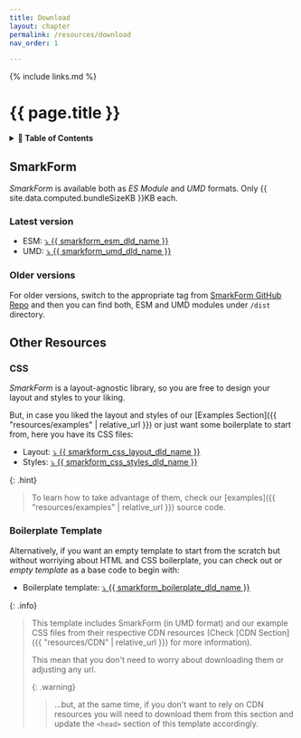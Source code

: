 ```yaml
---
title: Download
layout: chapter
permalink: /resources/download
nav_order: 1

---
```


{% include links.md %}

# {{ page.title }}

<details class="chaptertoc">
<summary>
<strong>📖 Table of Contents</strong>
</summary>

  {{ "
<!-- vim-markdown-toc GitLab -->

* [SmarkForm](#smarkform)
    * [Latest version](#latest-version)
    * [Older versions](#older-versions)
* [Other Resources](#other-resources)
    * [CSS](#css)
    * [Boilerplate Template](#boilerplate-template)

<!-- vim-markdown-toc -->
       " | markdownify }}

</details>

## SmarkForm

*SmarkForm* is available both as *ES Module* and *UMD* formats. Only {{
site.data.computed.bundleSizeKB }}KB each.

### Latest version

  * ESM: <a href="{{ smarkform_esm_dld_link }}" download="{{ smarkform_esm_dld_name }}">⤵️ {{ smarkform_esm_dld_name }}</a>
  * UMD: <a href="{{ smarkform_umd_dld_link }}" download="{{ smarkform_umd_dld_name }}">⤵️ {{ smarkform_umd_dld_name }}</a>

### Older versions

For older versions, switch to the appropriate tag from
[SmarkForm GitHub Repo](https://github.com/bitifet/SmarkForm) and then you can
find both, ESM and UMD modules under `/dist` directory.


## Other Resources

### CSS

*SmarkForm* is a layout-agnostic library, so you are free to design your layout
and styles to your liking.

But, in case you liked the layout and styles of our
[Examples Section]({{ "resources/examples" | relative_url }}) or just want some
boilerplate to start from, here you have its CSS files:

  * Layout: <a href="{{ smarkform_css_layout_dld_link }}" download="{{ smarkform_css_layout_dld_name }}">⤵️ {{ smarkform_css_layout_dld_name }}</a>
  * Styles: <a href="{{ smarkform_css_styles_dld_link }}" download="{{ smarkform_css_styles_dld_name }}">⤵️ {{ smarkform_css_styles_dld_name }}</a>


{: .hint}
> To learn how to take advantage of them, check our
> [examples]({{ "resources/examples" | relative_url }}) source code.


### Boilerplate Template

Alternatively, if you want an empty template to start from the scratch but
without worriying about HTML and CSS boilerplate, you can check out or *empty
template* as a base code to begin with:

  * Boilerplate template: <a href="{{ smarkform_boilerplate_dld_link }}" download="{{ smarkform_boilerplate_dld_name }}">⤵️ {{ smarkform_boilerplate_dld_name }}</a>


{: .info}
> This template includes SmarkForm (in UMD format) and our example CSS files
> from their respective CDN resources (Check
> [CDN Section]({{ "resources/CDN" | relative_url }}) for more information).
> 
> This mean that you don't need to worry about downloading them or adjusting
> any url.
> 
> {: .warning}
> > ...but, at the same time, if you don't want to rely on CDN resources you
> > will need to download them from this section and update the `<head>`
> > section of this template accordingly.

